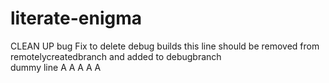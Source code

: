 # literate-enigma
CLEAN UP
bug Fix to delete debug builds
this line should be removed from remotelycreatedbranch and added to debugbranch
<br>
dummy line
A
A
A
A
A








